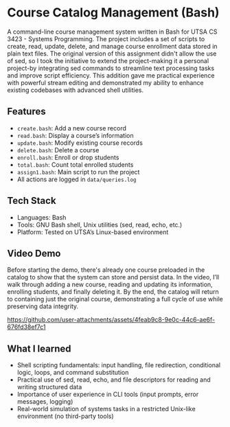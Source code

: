 # Course Catalog Management (Bash)

A command-line course management system written in Bash for UTSA CS 3423 - Systems Programming. The project includes a set of scripts to create, read, update, delete, and manage course enrollment data stored in plain text files. The original version of this assignment didn't allow the use of sed, so I took the initiative to extend the project-making it a personal project-by integrating sed commands to streamline text processing tasks and improve script efficiency. This addition gave me practical experience with powerful stream editing and demonstrated my ability to enhance existing codebases with advanced shell utilities.

## Features
- `create.bash`: Add a new course record
- `read.bash`: Display a course’s information
- `update.bash`: Modify existing course records
- `delete.bash`: Delete a course
- `enroll.bash`: Enroll or drop students
- `total.bash`: Count total enrolled students
- `assign1.bash`: Main script to run the project
- All actions are logged in `data/queries.log`

## Tech Stack
* Languages: Bash
* Tools: GNU Bash shell, Unix utilities (sed, read, echo, etc.)
* Platform: Tested on UTSA’s Linux-based environment

## Video Demo
Before starting the demo, there's already one course preloaded in the catalog to show that the system can store and persist data.
In the video, I’ll walk through adding a new course, reading and updating its information, enrolling students, and finally deleting it. By the end, the catalog will return to containing just the original course, demonstrating a full cycle of use while preserving data integrity.



https://github.com/user-attachments/assets/4feab9c8-9e0c-44c6-ae6f-676fd38ef7c1



## What I learned
* Shell scripting fundamentals: input handling, file redirection, conditional logic, loops, and command substitution
* Practical use of sed, read, echo, and file descriptors for reading and writing structured data
* Importance of user experience in CLI tools (input prompts, error messages, logging)
* Real-world simulation of systems tasks in a restricted Unix-like environment (no third-party tools)
